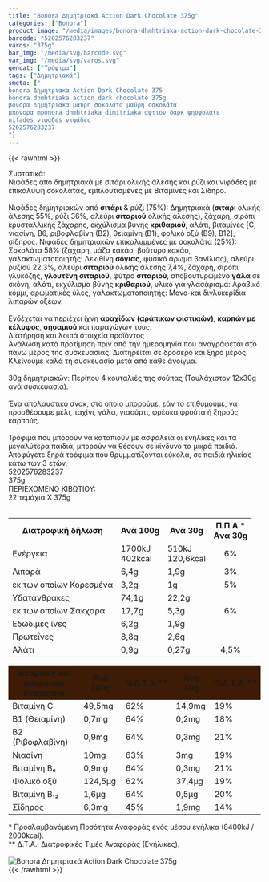 ```yaml
---
title: "Bonora Δημητριακά Action Dark Chocolate 375g"
categories: ["Bonora"]
product_image: "/media/images/bonora-dhmhtriaka-action-dark-chocolate-375g.jpg"
barcode: "5202576283237"
varos: "375g"
bar_img: "/media/svg/barcode.svg"
var_img: "/media/svg/varos.svg"
gencat: ["Τρόφιμα"]
tags: ["Δημητριακά"]
smeta: ["
bonora Δημητριακα Action Dark Chocolate 375
bonora dhmhtriaka action dark chocolate 375g
βονορα Δημητριακα μαυρη σοκολατα μαύρη σοκολάτα
μπονορα mponora dhmhtriaka dimitriaka αψτιον δαρκ ψηοψολατε
nifades νιφαδεs νιφάδες
5202576283237
"]
---
```

{{< rawhtml >}}

<div class="sload55"><div class="product"><div id="sistatika">Συστατικά:</div><div class="alltext">Νιφάδες από δημητριακά με σιτάρι ολικής άλεσης και ρύζι και νιφάδες με επικάλυψη σοκολάτας, εμπλουτισμένες με Βιταμίνες και Σίδηρο.<br><br>Νιφάδες δημητριακών από <b>σιτάρι</b> &amp; ρύζι (75%): Δημητριακά (<b>σιτάρ</b>ι ολικής άλεσης 55%, ρύζι 36%, αλεύρι <b>σιταριού</b> ολικής άλεσης), ζάχαρη, σιρόπι κρυσταλλικής ζάχαρης, εκχύλισμα βύνης <b>κριθαριού</b>, αλάτι, βιταμίνες [C, νιασίνη, B6, ριβοφλαβίνη (Β2), θειαμίνη (B1), φολικό οξύ (Β9), Β12], σίδηρος. Νιφάδες δημητριακών επικαλυμμένες με σοκολάτα (25%): Σοκολάτα 58% (ζάχαρη, μάζα κακάο, βούτυρο κακάο, γαλακτωματοποιητής: Λεκιθίνη <b>σόγιας</b>, φυσικό άρωμα βανίλιας), αλεύρι ρυζιού 22,3%, αλεύρι <b>σιταριού</b> ολικής άλεσης 7,4%, ζάχαρη, σιρόπι γλυκόζης, <b>γλουτένη σιταριού</b>, φύτρο <b>σιταριού</b>, αποβουτυρωμένο <b>γάλα</b> σε σκόνη, αλάτι, εκχύλισμα βύνης <b>κριθαριού</b>, υλικό για γλασάρισμα: Αραβικό κόμμι, αρωματικές ύλες, γαλακτωματοποιητής: Μονο-και διγλυκερίδια λιπαρών οξέων.<br><br>Ενδέχεται να περιέχει ίχνη <b>αραχίδων (αράπικων φιστικιών)</b>, <b>καρπών με κέλυφος</b>, <b>σησαμιού</b> και παραγώγων τους.</div><div id="loipa">Διατήρηση και λοιπά στοιχεία προϊόντος</div><div class="alltext">Aνάλωση κατά προτίμηση πριν από την ημερομηνία που αναγράφεται στο πάνω μέρος της συσκευασίας. Διατηρείται σε δροσερό και ξηρό μέρος. Κλείνουμε καλά τη συσκευασία μετά από κάθε άνοιγμα.<br><br>30g δημητριακών: Περίπου 4 κουταλιές της σούπας (Τουλάχιστον 12x30g ανά συσκευασία).<br><br>Ένα απολαυστικό σνακ, στο οποίο μπορούμε, εάν το επιθυμούμε, να προσθέσουμε μέλι, ταχίνι, γάλα, γιαούρτι, φρέσκα φρούτα ή ξηρούς καρπούς.<br><br>Τρόφιμα που μπορούν να καταπιούν με ασφάλεια οι ενήλικες και τα μεγαλύτερα παιδιά, μπορούν να θέσουν σε κίνδυνο τα μικρά παιδιά. Αποφύγετε ξηρά τρόφιμα που θρυμματίζονται εύκολα, σε παιδιά ηλικίας κάτω των 3 ετών.</div><div id="barcode"><div id="barimage1"></div><span id="bartext">5202576283237</span></div><div id="varos"><div id="varosimage1"></div><span id="varostext">375g</span></div><div id="kivotio">ΠΕΡΙΕΧΟΜΕΝΟ ΚΙΒΩΤΙΟΥ:<br>22 τεμάχια Χ 375g</div><br><div class="tabout"><table id="diatable"><tbody><tr><th>Διατροφική δήλωση</th><th>Ανά 100g</th><th>Ανά 30g</th><th>Π.Π.Α.*<br>Aνα 30g</th></tr><tr><td class="texr2">Ενέργεια</td><td class="texr">1700kJ<br>402kcal</td><td class="texr">510kJ<br>120,6kcal</td><td class="texr" style="text-align:center">6%</td></tr><tr><td class="texr2">Λιπαρά</td><td class="texr">6,4g</td><td class="texr">1,9g</td><td class="texr" style="text-align:center">3%</td></tr><tr><td class="gray">εκ των οποίων Κορεσµένα</td><td class="gray2">3,2g</td><td class="gray2">1g</td><td class="gray2" style="text-align:center">5%</td></tr><tr><td class="texr2">Yδατάνθρακες</td><td class="texr">74,1g</td><td class="texr">22,2g</td><td class="texr" style="text-align:center"></td></tr><tr><td class="gray">εκ των οποίων Σάκχαρα</td><td class="gray2">17,7g</td><td class="gray2">5,3g</td><td class="gray2" style="text-align:center">6%</td></tr><tr><td class="texr2">Eδώδιμες ίνες</td><td class="texr">6,2g</td><td class="texr">1,9g</td><td class="texr" style="text-align:center"></td></tr><tr><td class="texr2">Πρωτεΐνες</td><td class="texr">8,8g</td><td class="texr">2,6g</td><td class="texr" style="text-align:center"></td></tr><tr><td class="texr2">Αλάτι</td><td class="texr">0,9g</td><td class="texr">0,27g</td><td class="texr" style="text-align:center">4,5%</td></tr></tbody></table></div><div class="keno"></div><div class="tabout"><table id="diatable"><tbody><tr><th style="background:#3e1b04">Βιταμίνες και<br>ανόργανα συστατικά</th><th style="background:#3e1b04">Ανά 100g</th><th style="background:#3e1b04">%Δ.Τ.Α.**</th><th style="background:#3e1b04">Ανά 30g</th><th style="background:#3e1b04">%Δ.Τ.Α.**</th></tr><tr><td class="texr2">Βιταμίνη C</td><td class="texr">49,5mg</td><td class="texr">62%</td><td class="texr">14,9mg</td><td class="texr">19%</td></tr><tr><td class="texr2">B1 (Θειαμίνη)</td><td class="texr">0,7mg</td><td class="texr">64%</td><td class="texr">0,2mg</td><td class="texr">18%</td></tr><tr><td class="texr2">B2 (Ριβοφλαβίνη)</td><td class="texr">0,9mg</td><td class="texr">64%</td><td class="texr">0,3mg</td><td class="texr">21%</td></tr><tr><td class="texr2">Νιασίνη</td><td class="texr">10mg</td><td class="texr">63%</td><td class="texr">3mg</td><td class="texr">19%</td></tr><tr><td class="texr2">Βιταμίνη Β₆</td><td class="texr">0,9mg</td><td class="texr">64%</td><td class="texr">0,3mg</td><td class="texr">21%</td></tr><tr><td class="texr2">Φολικό οξύ</td><td class="texr">124,5μg</td><td class="texr">62%</td><td class="texr">37,4μg</td><td class="texr">19%</td></tr><tr><td class="texr2">Βιταμίνη Β₁₂</td><td class="texr">1,6μg</td><td class="texr">64%</td><td class="texr">0,5μg</td><td class="texr">20%</td></tr><tr><td class="texr2">Σίδηρος</td><td class="texr">6,3mg</td><td class="texr">45%</td><td class="texr">1,9mg</td><td class="texr">14%</td></tr></tbody></table></div><div class="alltext">* Προσλαμβανόμενη Ποσότητα Αναφοράς ενός μέσου ενήλικα (8400kJ / 2000kcal).<br>** Δ.Τ.Α.: Διατροφικές Τιμές Αναφοράς (Ενήλικες).</div><br><div class="pimg"><img alt="Bonora Δημητριακά Action Dark Chocolate 375g" title="Bonora Δημητριακά Action Dark Chocolate 375g" src="/media/images/bonora-dhmhtriaka-action-dark-chocolate-375g.jpg"></div></div></div>
{{< /rawhtml >}}


